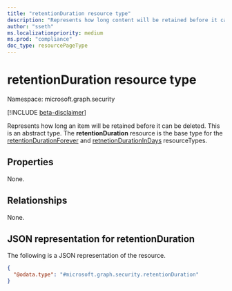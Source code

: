 ```yaml
---
title: "retentionDuration resource type"
description: "Represents how long content will be retained before it can be deleted. "
author: "sseth"
ms.localizationpriority: medium
ms.prod: "compliance"
doc_type: resourcePageType
---
```


# retentionDuration resource type

Namespace: microsoft.graph.security

[!INCLUDE [beta-disclaimer](../../includes/beta-disclaimer.md)]

Represents how long an item will be retained before it can be deleted. This is an abstract type. 
The **retentionDuration** resource is the base type for the
[retentionDurationForever](../resources/security-retentiondurationforever.md) and [retnetionDurationInDays](../resources/security-retentiondurationindays.md) resourceTypes.

## Properties
None.

## Relationships
None.

## JSON representation for retentionDuration
The following is a JSON representation of the resource.
<!-- {
  "blockType": "resource",
  "@odata.type": "microsoft.graph.security.retentionDuration"
}
-->
``` json
{
  "@odata.type": "#microsoft.graph.security.retentionDuration"
}
```



